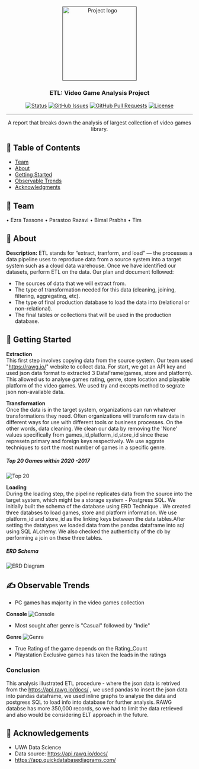 <p align="center">
  <a href="" rel="noopener">
 <img width=200px height=200px src="https://i.imgur.com/6wj0hh6.jpg" alt="Project logo"></a>
</p>

<h3 align="center">ETL: Video Game Analysis Project</h3>

<div align="center">

[![Status](https://img.shields.io/badge/status-active-success.svg)]()
[![GitHub Issues](https://img.shields.io/github/issues/kylelobo/The-Documentation-Compendium.svg)](https://github.com/kylelobo/The-Documentation-Compendium/issues)
[![GitHub Pull Requests](https://img.shields.io/github/issues-pr/kylelobo/The-Documentation-Compendium.svg)](https://github.com/kylelobo/The-Documentation-Compendium/pulls)
[![License](https://img.shields.io/badge/license-MIT-blue.svg)](/LICENSE)

</div>

---

<p align="center">  A report that breaks down the analysis of largest collection of video games library.
    <br> 
</p>

## 📝 Table of Contents

- [Team](#Team)
- [About](#about)
- [Getting Started](#getting_started)
- [Observable Trends](#trends)
- [Acknowledgments](#acknowledgement)

## 🧐 Team <a name = "Team"></a>
•	Ezra Tassone
•	Parastoo Razavi
•	Bimal Prabha
•	Tim

## 🧐 About <a name = "about"></a>
**Description:**
ETL stands for “extract, tranform, and load” — the processes a data pipeline uses to reproduce data from a source system into a target system such as a cloud data warehouse.
Once we have identified our datasets, perform ETL on the data. Our plan and document followed:
- The sources of data that we will extract from.
- The type of transformation needed for this data (cleaning, joining, filtering, aggregating, etc).
- The type of final production database to load the data into (relational or non-relational).
- The final tables or collections that will be used in the production database.


## 🏁 Getting Started <a name = "getting_started"></a>

**Extraction** <br>
This first step involves copying data from the source system.
Our team used "https://rawg.io/" website to collect data. For start, we got an API key and used json data format to extracted 3 DataFrame(games, store and platform).
This allowed us to analyse games rating, genre, store location and playable platform of the video games.
We used try and excepts method to segrate json non-available data.

**Transformation** <br>
Once the data is in the target system, organizations can run whatever transformations they need. Often organizations will transform raw data in different ways for use with different tools or business processes. On the other words, data cleaning.
We clean our data by removing the 'None' values specifically from games_id,platform_id,store_id since these represetn primary and foreign keys respectively.
We use aggrate techniques to sort the most number of games in a specific genre.

##### Top 20 Games within 2020 -2017
![Top 20](https://github.com/bimalkprabha/UWA-Project-2/blob/main/Resources/top20.png)


**Loading** <br>
During the loading step, the pipeline replicates data from the source into the target system, which might be a storage system - Postgress SQL.
We initially built the schema of the database using ERD Technique . We created three databses to load games, store and platform information. We use platform_id and store_id as the linking keys between the data tables.After setting the datatypes we loaded data from the pandas dataframe into sql using SQL ALchemy. We also checked the authenticity of the db by performing a join on these three tables.
</br>

##### ERD Schema
![ERD Diagram](https://github.com/bimalkprabha/UWA-Project-2/blob/main/Resources/ERD.png)


## ✍️ Observable Trends <a name = "trends"></a>
- PC games has majority in the video games collection

**Console**
![Console](https://github.com/bimalkprabha/UWA-Project-2/blob/main/Resources/Consolevsgames.png)

- Most sought after genre is "Casual" followed by "Indie"

**Genre**
![Genre](https://github.com/bimalkprabha/UWA-Project-2/blob/main/Resources/Genrevsgames.png)

- True Rating of the game depends on the Rating_Count
- Playstation Exclusive games has taken the leads in the ratings

### Conclusion 
This analysis illustrated  ETL procedure - where the json data is retrived from the https://api.rawg.io/docs/ , we used pandas to insert the json data into pandas dataframe, we used inline graphs to analyse the data and postgress SQL to load info into database for further analysis. RAWG databse has more 350,000 records, so we had to limit the data retrieved and also would be considering ELT approach in the future.



## 🎉 Acknowledgements <a name = "acknowledgement"></a>
- UWA Data Science
- Data source: https://api.rawg.io/docs/
- https://app.quickdatabasediagrams.com/



